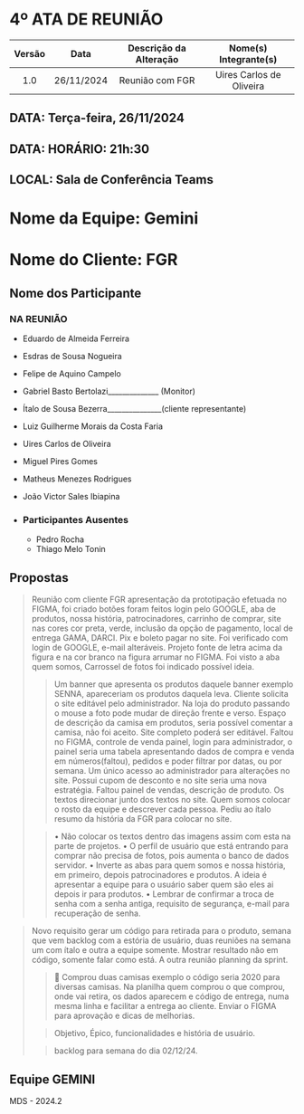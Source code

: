 # 4º ATA DE REUNIÃO

| Versão | Data | Descrição da Alteração | Nome(s) Integrante(s) |
| :----: | :--: | :--------------------: | :-------------------: |
| 1.0 | 26/11/2024 | Reunião com FGR | Uires Carlos de Oliveira |

## DATA:    Terça-feira, 26/11/2024
## DATA:    HORÁRIO:    21h:30  
## LOCAL:   Sala de Conferência Teams

# Nome da Equipe: Gemini
# Nome do Cliente: FGR

##  Nome dos Participante

### NA REUNIÃO

* Eduardo de Almeida Ferreira
* Esdras de Sousa Nogueira
* Felipe de Aquino Campelo
* Gabriel Basto Bertolazi______________ (Monitor)
* Ítalo de Sousa Bezerra_______________(cliente representante)
* Luiz Guilherme Morais da Costa Faria
* Uires Carlos de Oliveira
* Miguel Pires Gomes
* Matheus Menezes Rodrigues
* João Victor Sales Ibiapina

* ### Participantes Ausentes

    * Pedro Rocha 
    * Thiago Melo Tonin    
    

## Propostas

> Reunião com cliente FGR apresentação da prototipação efetuada no FIGMA, foi criado botões foram feitos login pelo GOOGLE, aba de produtos, nossa história, patrocinadores, carrinho de comprar, site nas cores cor preta, verde, inclusão da opção de pagamento, local de entrega GAMA, DARCI. Pix e boleto pagar no site. Foi verificado com login de GOOGLE, e-mail alteráveis. Projeto fonte de letra acima da figura e na cor branco na figura arrumar no FIGMA. Foi visto a aba quem somos, Carrossel de fotos foi indicado possível ideia. 
>
>> Um banner que apresenta os produtos daquele banner exemplo SENNA, apareceriam os produtos daquela leva. Cliente solicita o site editável pelo administrador. Na loja do produto passando o mouse a foto pode mudar de direção frente e verso. Espaço de descrição da camisa em produtos, seria possível comentar a camisa, não foi aceito. Site completo poderá ser editável. Faltou no FIGMA, controle de venda painel, login para administrador, o painel seria uma tabela apresentando dados de compra e venda em números(faltou), pedidos e poder filtrar por datas, ou por semana. 
> Um único acesso ao administrador para alterações no site. Possui cupom de desconto e no site seria uma nova estratégia. Faltou painel de vendas, descrição de produto. Os textos direcionar junto dos textos no site. Quem somos colocar o rosto da equipe e descrever cada pessoa. Pediu ao ítalo resumo da história da FGR para colocar no site. 
>
>> •	Não colocar os textos dentro das imagens assim com esta na parte de projetos. 
•	O perfil de usuário que está entrando para comprar não precisa de fotos, pois aumenta o banco de dados servidor.
•	Inverte as abas para quem somos e nossa história, em primeiro, depois patrocinadores e produtos. A ideia é apresentar a equipe para o usuário saber quem são eles ai depois ir para produtos.
•	Lembrar de confirmar a troca de senha com a senha antiga, requisito de segurança, e-mail para recuperação de senha.
  

> Novo requisito gerar um código para retirada para o produto, semana que vem backlog com a estória de usuário, duas reuniões na semana um com ítalo e outra a equipe somente. Mostrar resultado não em código, somente falar como está. A outra reunião planning da sprint.  
>
>> 	Comprou duas camisas exemplo o código seria 2020 para diversas camisas.
Na planilha quem comprou o que comprou, onde vai retira, os dados aparecem e código de entrega, numa mesma linha e facilitar a entrega ao cliente. Enviar o FIGMA para aprovação e dicas de melhorias.
> 
>> Objetivo, Épico, funcionalidades e história de usuário. 
>
>>backlog para semana do dia 02/12/24.  

## Equipe GEMINI
MDS - 2024.2
